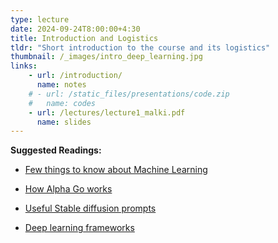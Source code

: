 ```yaml
---
type: lecture
date: 2024-09-24T8:00:00+4:30
title: Introduction and Logistics
tldr: "Short introduction to the course and its logistics"
thumbnail: /_images/intro_deep_learning.jpg
links: 
    - url: /introduction/
      name: notes
    # - url: /static_files/presentations/code.zip
    #   name: codes
    - url: /lectures/lecture1_malki.pdf
      name: slides 
---
```

**Suggested Readings:**
- [Few things to know about Machine Learning](https://homes.cs.washington.edu/~pedrod/papers/cacm12.pdf)
- [ How Alpha Go works](https://jonathan-hui.medium.com/alphago-how-it-works-technically-26ddcc085319)
- [Useful Stable diffusion prompts](https://medium.com/phygital/top-40-useful-prompts-for-stable-diffusion-xl-008c03dd0557)

- [Deep learning frameworks](https://developer.nvidia.com/deep-learning-frameworks)

